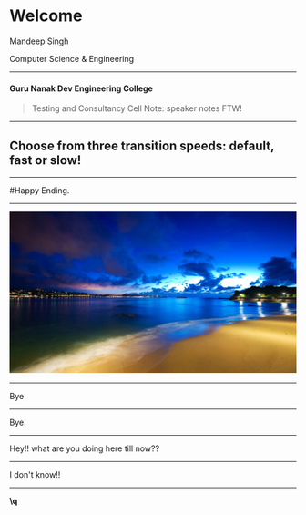 # Welcome 


Mandeep Singh 

Computer Science & Engineering 

----

#### Guru Nanak Dev Engineering College 
> Testing and Consultancy Cell 
Note: speaker notes FTW!

---

<section data-transition-speed="slow">
    <h2>Choose from three transition speeds: default, fast or slow!</h2>
</section>

---

#Happy Ending.

---

![image](sea.jpg)

---

<section data-background="#dddddd">
Bye
</section>


---

<section data-background="#FE642E" data-background-transition="fade">
Bye.
</section>

---

<section data-background="#01DFD7" data-background-transition="fade-in slide-out">
Hey!! what are you doing here till now??
</section>

---

<section data-background="black.jpg">
I don't know!!
</section>

----

**\q**